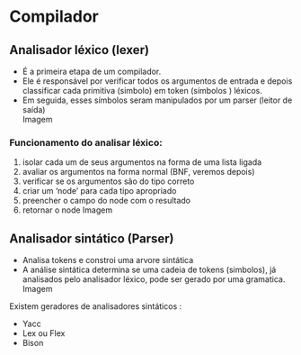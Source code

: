 # Compilador


## Analisador léxico (lexer) 

- É a primeira etapa de um compilador.  
- Ele é responsável por verificar todos os argumentos de entrada e depois classificar cada primitiva (simbolo) em token (símbolos ) léxicos.  
- Em seguida, esses símbolos seram manipulados por um parser (leitor de saída)  
Imagem


### Funcionamento do analisar léxico:  

1. isolar cada um de seus argumentos na forma de uma lista ligada   
2. avaliar os argumentos na forma normal (BNF, veremos depois)   
3. verificar se os argumentos são do tipo correto  
4. criar um ‘node’ para cada tipo apropriado   
5. preencher o campo do node com o resultado   
6. retornar o node 
Imagem

## Analisador sintático (Parser)  
- Analisa tokens e constroi uma arvore sintática  
- A análise sintática determina se uma cadeia de tokens (simbolos), já analisados pelo analisador léxico, pode ser gerado por uma gramatica.  
Imagem

Existem geradores de analisadores sintáticos :
- Yacc  
- Lex ou Flex  
- Bison
